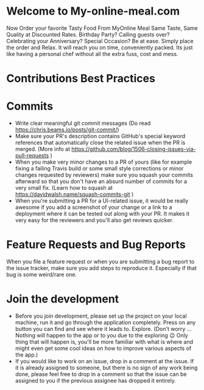 # Welcome to My-online-meal.com

Now Order your favorite Tasty Food From MyOnline Meal Same Taste, Same Quality at Discounted Rates. Birthday Party? Calling guests over? Celebrating your Anniversary? Special Occasion? Be at ease. Simply place the order and Relax. It will reach you on time, conveniently packed. Its just like having a personal chef without all the extra fuss, cost and mess.  

# Contributions Best Practices

# Commits
-  Write clear meaningful git commit messages (Do read https://chris.beams.io/posts/git-commit/)
-  Make sure your PR's description contains GitHub's special keyword references that automatically close the related issue when the PR is merged. (More info at https://github.com/blog/1506-closing-issues-via-pull-requests )
-  When you make very minor changes to a PR of yours (like for example fixing a failing Travis build or some small style corrections or minor changes requested by reviewers) make sure you squash your commits afterward so that you don't have an absurd number of commits for a very small fix. (Learn how to squash at https://davidwalsh.name/squash-commits-git )
-  When you're submitting a PR for a UI-related issue, it would be really awesome if you add a screenshot of your change or a link to a deployment where it can be tested out along with your PR. It makes it very easy for the reviewers and you'll also get reviews quicker.

# Feature Requests and Bug Reports
When you file a feature request or when you are submitting a bug report to the issue tracker, make sure you add steps to reproduce it. Especially if that bug is some weird/rare one.

# Join the development
-  Before you join development, please set up the project on your local machine, run it and go through the application completely. Press on any button you can find and see where it leads to. Explore. (Don't worry ... Nothing will happen to the app or to you due to the exploring 😉 Only thing that will happen is, you'll be more familiar with what is where and might even get some cool ideas on how to improve various aspects of the app.)
-  If you would like to work on an issue, drop in a comment at the issue. If it is already assigned to someone, but there is no sign of any work being done, please feel free to drop in a comment so that the issue can be assigned to you if the previous assignee has dropped it entirely.
